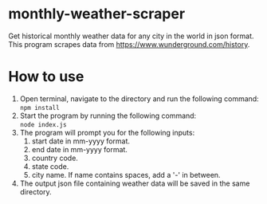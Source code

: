 # monthly-weather-scraper
Get historical monthly weather data for any city in the world in json format. This program scrapes data from https://www.wunderground.com/history.

# How to use

1. Open terminal, navigate to the directory and run the following command: <br> `npm install`
2. Start the program by running the following command: <br> `node index.js`
2. The program will prompt you for the following inputs:
    1. start date in mm-yyyy format.
    2. end date in mm-yyyy format.
    3. country code.
    4. state code.
    5. city name. If name contains spaces, add a '-' in between.
3. The output json file containing weather data will be saved in the same directory. 